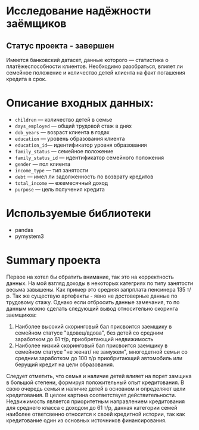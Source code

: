 # Исследование надёжности заёмщиков
## Статус проекта - завершен

Имеется банковский датасет, данные которого — статистика о платёжеспособности клиентов.
Необходимо разобраться, влияет ли семейное положение и количество детей клиента на факт погашения кредита в срок.

# Описание входных данных:
- `children` — количество детей в семье
- `days_employed` — общий трудовой стаж в днях
- `dob_years` — возраст клиента в годах
- `education` — уровень образования клиента
- `education_id`— идентификатор уровня образования
- `family_status` — семейное положение
- `family_status_id` — идентификатор семейного положения
- `gender` — пол клиента
- `income_type` — тип занятости
- `debt` — имел ли задолженность по возврату кредитов
- `total_income` — ежемесячный доход
- `purpose` — цель получения кредита

# Используемые библиотеки
- pandas
- pymystem3

# Summary проекта

Первое на хотел бы обратить внимание, так это на корректность данных. На мой взгляд доходы в некоторых категриях по типу занятости весьма завышены. Как пример это средняя запрплата пенсинера 135 т/р. Так же существую артефакты - явно не достоверные данные по трудовому стажу. Однако если отбросить данные замечания, то по данным можно сделать следующий вывод относительно скоринга заемщиков:  

1) Наиболее высокий скоринговый бал присвоится заемщику в семейном статусе "вдовец/вдова", без детей со средним заработком до 61 т/р, приобретающий недвижимость 
2) Наиболее низкий скоринговый бал присвоится заемщику в семейном статусе "не женат/ не замужем", многодетной семьи со средним заработком до 100 т/р приобритающий автомобиль или берущий кредит на цели образования.

Следует отметить, что семья и наличие детей влияет на порет замщика в большой степени, формируя положительный опыт кредитования. В свою очередь семья и наличие детей в основном и определяют цели кредитования.
В целом картина соответствует действительности. Недвижимость является приоритетным направлением кредитования для среднего класса с доходом до 61 т/р, данная категории семей наиболее ответсвенно относится к своей кредитной истории, так как кредитование один из основных источников финансирования.
